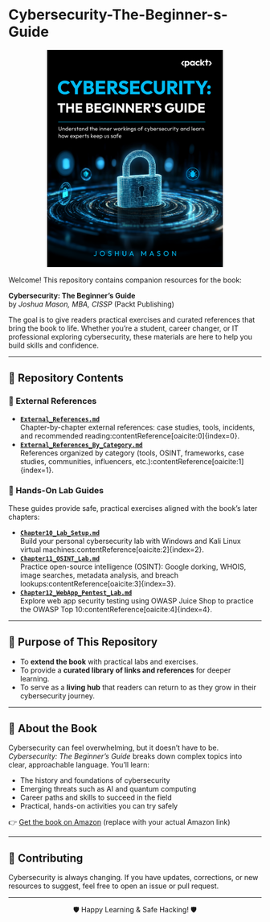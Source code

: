# Cybersecurity-The-Beginner-s-Guide

<p align="center">
  <img src="./Cybersecurity_The Beginners Guide.png" alt="Cybersecurity: The Beginner's Guide by Joshua Mason" width="350"/>
</p>

Welcome! This repository contains companion resources for the book:

**Cybersecurity: The Beginner’s Guide**  
by *Joshua Mason, MBA, CISSP* (Packt Publishing)

The goal is to give readers practical exercises and curated references that bring the book to life. Whether you’re a student, career changer, or IT professional exploring cybersecurity, these materials are here to help you build skills and confidence.

---

## 📂 Repository Contents

### 🔗 External References
- **[`External_References.md`](./External_References.md)**  
  Chapter-by-chapter external references: case studies, tools, incidents, and recommended reading:contentReference[oaicite:0]{index=0}.
- **[`External_References_By_Category.md`](./External_References_By_Category.md)**  
  References organized by category (tools, OSINT, frameworks, case studies, communities, influencers, etc.):contentReference[oaicite:1]{index=1}.

### 🧪 Hands-On Lab Guides
These guides provide safe, practical exercises aligned with the book’s later chapters:
- **[`Chapter10_Lab_Setup.md`](./Chapter10_Lab_Setup.md)**  
  Build your personal cybersecurity lab with Windows and Kali Linux virtual machines:contentReference[oaicite:2]{index=2}.
- **[`Chapter11_OSINT_Lab.md`](./Chapter11_OSINT_Lab.md)**  
  Practice open-source intelligence (OSINT): Google dorking, WHOIS, image searches, metadata analysis, and breach lookups:contentReference[oaicite:3]{index=3}.
- **[`Chapter12_WebApp_Pentest_Lab.md`](./Chapter12_WebApp_Pentest_Lab.md)**  
  Explore web app security testing using OWASP Juice Shop to practice the OWASP Top 10:contentReference[oaicite:4]{index=4}.

---

## 🎯 Purpose of This Repository
- To **extend the book** with practical labs and exercises.  
- To provide a **curated library of links and references** for deeper learning.  
- To serve as a **living hub** that readers can return to as they grow in their cybersecurity journey.  

---

## 📖 About the Book
Cybersecurity can feel overwhelming, but it doesn’t have to be. *Cybersecurity: The Beginner’s Guide* breaks down complex topics into clear, approachable language. You’ll learn:
- The history and foundations of cybersecurity  
- Emerging threats such as AI and quantum computing  
- Career paths and skills to succeed in the field  
- Practical, hands-on activities you can try safely  

👉 [Get the book on Amazon](https://www.amazon.com/) (replace with your actual Amazon link)

---

## 🤝 Contributing
Cybersecurity is always changing. If you have updates, corrections, or new resources to suggest, feel free to open an issue or pull request.  

---

<p align="center">🛡️ Happy Learning & Safe Hacking! 🛡️</p>
